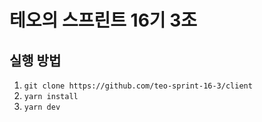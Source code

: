 # 테오의 스프린트 16기 3조

## 실행 방법
1. `git clone https://github.com/teo-sprint-16-3/client`
2. `yarn install`
3. `yarn dev`